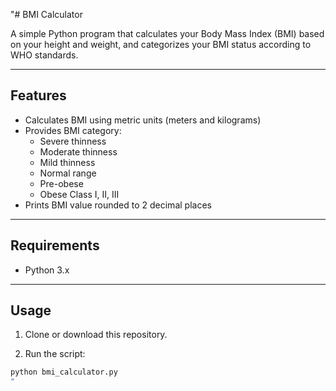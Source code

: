 "# BMI Calculator

A simple Python program that calculates your Body Mass Index (BMI) based on your height and weight, and categorizes your BMI status according to WHO standards.

---

## Features

- Calculates BMI using metric units (meters and kilograms)
- Provides BMI category:
  - Severe thinness
  - Moderate thinness
  - Mild thinness
  - Normal range
  - Pre-obese
  - Obese Class I, II, III
- Prints BMI value rounded to 2 decimal places

---

## Requirements

- Python 3.x

---

## Usage

1. Clone or download this repository.

2. Run the script:

```bash
python bmi_calculator.py
"